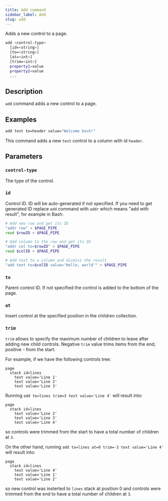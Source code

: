 ```yaml
---
title: Add command
sidebar_label: Add
slug: add
---
```


Adds a new control to a page.

```bash
add <control-type>
  [id=<string>]
  [to=<string>]
  [at=<int>]
  [trim=<int>]
  property1=value
  property2=value
  ...
```

## Description

`add` command adds a new control to a page.

## Examples

```bash
add text to=header value="Welcome back!"
```

This command adds a new `text` control to a column with id `header`.

## Parameters

### `control-type`

The type of the control.

### `id`

Control ID. ID will be auto-generated if not specified. If you need to get generated ID replace `add` command with `addr` which means "add with result", for example in Bash:

```bash
# Add new row and get its ID
"addr row" > $PAGE_PIPE
read $rowID < $PAGE_PIPE

# Add column to the row and get its ID
"addr col to=$rowID" > $PAGE_PIPE
read $colID < $PAGE_PIPE

# Add text to a column and dismiss the result
"add text to=$colID value='Hello, world'" > $PAGE_PIPE
```

### `to`

Parent control ID. If not specified the control is added to the bottom of the page.

### `at`

Insert control at the specified position in the children collection.

### `trim`

`trim` allows to specify the maximum number of children to leave after adding new child controls.
Negative `trim` value trims items from the end; positive - from the start.

For example, if we have the following controls tree:

```
page
  stack id=lines
    text value='Line 1'
    text value='Line 2'
    text value='Line 3'
```

Running `add to=lines trim=3 text value='Line 4'` will result into:

```
page
  stack id=lines
    text value='Line 2'
    text value='Line 3'
    text value='Line 4'
```

so controls were trimmed from the start to have a total number of children at `3`.

On the other hand, running `add to=lines at=0 trim=-3 text value='Line 4'` will result into:

```
page
  stack id=lines
    text value='Line 4'
    text value='Line 1'
    text value='Line 2'
```

so new control was insterted to `lines` stack at position 0 and controls were trimmed from the end to have a total number of children at `3`.